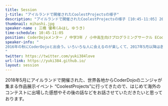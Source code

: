 ```yaml
---
title: Session
j-title: "アイルランドで開催されたCoolestProjectsの様子"
description: "アイルランドで開催されたCoolestProjectsの様子 [10:45-11:05] 2018年5月にアイルランドで開催された、世界各地からCoderDojoのニンジャが集まる作品展示イベント \"CoolestProjects\"に行ってきたので、このセッションではその様子と体験をお話したいと思っております。"
thumbnail: mihashi.jpg
speaker-name : 三橋 優希(みはし ゆうき)
time-schedule: 10:45-11:05
position: CoderDojoメンター / 中学3年 / 小中高生向けプログラミングサークル ECoder's主宰 / SecHack365採択者
speaker-info: "
2016年の秋にCoderDojoと出会う。いろいろな人に会えるのが楽しくて、2017年5月以降は各地のCoderDojoを巡るようになり、今までで約20のDojoを巡っている。GO GLOBAL!プログラミングコンテスト2017最優秀賞受賞、CoolestProjects2018 Games + Web Games部門最優秀賞受賞。
"
twitter: https://twitter.com/yuki384love
url-link: https://yuki384.github.io/
layout: session
---
```

2018年5月にアイルランドで開催された、世界各地からCoderDojoのニンジャが集まる作品展示イベント “CoolestProjects"に行ってきたので、はじめて海外のコンテストに出場した感想やその後の話などをお話させていただきたいと思っております。
